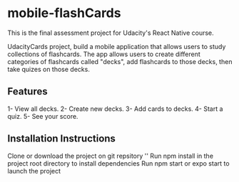 # mobile-flashCards

This is the final assessment project for Udacity's React Native course.

UdacityCards project, build a mobile application  that allows users to study collections of flashcards.
The app allows users to create different categories of flashcards called "decks", add flashcards to those decks, then take quizes on those decks.


## Features 

1- View all decks.
2- Create new decks.
3- Add cards to decks.
4- Start a quiz.
5- See your score.


## Installation Instructions

Clone or download the project on git repsitory ''
Run npm install in the project root directory to install dependencies
Run npm start or expo start to launch the project




